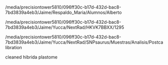 /media/precisiontower5810/096ff30c-b17d-432d-bac8-7bd3839a4eb3/Jaime/Respaldo_Maria/Alumnos/Alberto

/media/precisiontower5810/096ff30c-b17d-432d-bac8-7bd3839a4eb3/Jaime/Yucca/NextRad/HKVK7BBXX/1295

/media/precisiontower5810/096ff30c-b17d-432d-bac8-7bd3839a4eb3/Jaime/Yucca/NextRad/SNPsaurus/Muestras/Analisis/Postcalibration

cleaned
hibrida
plastome
